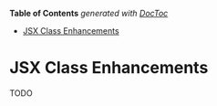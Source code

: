 <!-- START doctoc generated TOC please keep comment here to allow auto update -->
<!-- DON'T EDIT THIS SECTION, INSTEAD RE-RUN doctoc TO UPDATE -->
**Table of Contents**  *generated with [DocToc](https://github.com/thlorenz/doctoc)*

- [JSX Class Enhancements](#jsx-class-enhancements)

<!-- END doctoc generated TOC please keep comment here to allow auto update -->

# JSX Class Enhancements

TODO